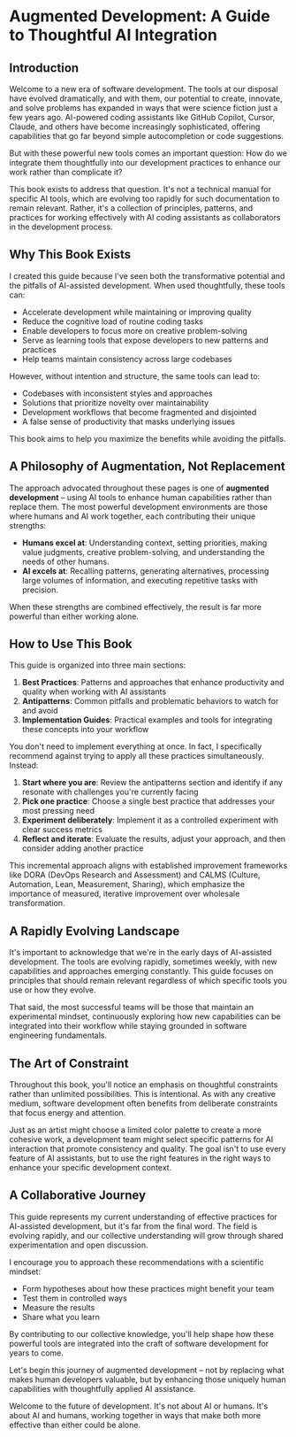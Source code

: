 # Augmented Development: A Guide to Thoughtful AI Integration

## Introduction

Welcome to a new era of software development. The tools at our disposal have evolved dramatically, and with them, our potential to create, innovate, and solve problems has expanded in ways that were science fiction just a few years ago. AI-powered coding assistants like GitHub Copilot, Cursor, Claude, and others have become increasingly sophisticated, offering capabilities that go far beyond simple autocompletion or code suggestions.

But with these powerful new tools comes an important question: How do we integrate them thoughtfully into our development practices to enhance our work rather than complicate it?

This book exists to address that question. It's not a technical manual for specific AI tools, which are evolving too rapidly for such documentation to remain relevant. Rather, it's a collection of principles, patterns, and practices for working effectively with AI coding assistants as collaborators in the development process.

## Why This Book Exists

I created this guide because I've seen both the transformative potential and the pitfalls of AI-assisted development. When used thoughtfully, these tools can:

- Accelerate development while maintaining or improving quality
- Reduce the cognitive load of routine coding tasks
- Enable developers to focus more on creative problem-solving
- Serve as learning tools that expose developers to new patterns and practices
- Help teams maintain consistency across large codebases

However, without intention and structure, the same tools can lead to:

- Codebases with inconsistent styles and approaches
- Solutions that prioritize novelty over maintainability
- Development workflows that become fragmented and disjointed
- A false sense of productivity that masks underlying issues

This book aims to help you maximize the benefits while avoiding the pitfalls.

## A Philosophy of Augmentation, Not Replacement

The approach advocated throughout these pages is one of **augmented development** – using AI tools to enhance human capabilities rather than replace them. The most powerful development environments are those where humans and AI work together, each contributing their unique strengths:

- **Humans excel at**: Understanding context, setting priorities, making value judgments, creative problem-solving, and understanding the needs of other humans.
- **AI excels at**: Recalling patterns, generating alternatives, processing large volumes of information, and executing repetitive tasks with precision.

When these strengths are combined effectively, the result is far more powerful than either working alone.

## How to Use This Book

This guide is organized into three main sections:

1. **Best Practices**: Patterns and approaches that enhance productivity and quality when working with AI assistants
2. **Antipatterns**: Common pitfalls and problematic behaviors to watch for and avoid
3. **Implementation Guides**: Practical examples and tools for integrating these concepts into your workflow

You don't need to implement everything at once. In fact, I specifically recommend against trying to apply all these practices simultaneously. Instead:

1. **Start where you are**: Review the antipatterns section and identify if any resonate with challenges you're currently facing
2. **Pick one practice**: Choose a single best practice that addresses your most pressing need
3. **Experiment deliberately**: Implement it as a controlled experiment with clear success metrics
4. **Reflect and iterate**: Evaluate the results, adjust your approach, and then consider adding another practice

This incremental approach aligns with established improvement frameworks like DORA (DevOps Research and Assessment) and CALMS (Culture, Automation, Lean, Measurement, Sharing), which emphasize the importance of measured, iterative improvement over wholesale transformation.

## A Rapidly Evolving Landscape

It's important to acknowledge that we're in the early days of AI-assisted development. The tools are evolving rapidly, sometimes weekly, with new capabilities and approaches emerging constantly. This guide focuses on principles that should remain relevant regardless of which specific tools you use or how they evolve.

That said, the most successful teams will be those that maintain an experimental mindset, continuously exploring how new capabilities can be integrated into their workflow while staying grounded in software engineering fundamentals.

## The Art of Constraint

Throughout this book, you'll notice an emphasis on thoughtful constraints rather than unlimited possibilities. This is intentional. As with any creative medium, software development often benefits from deliberate constraints that focus energy and attention.

Just as an artist might choose a limited color palette to create a more cohesive work, a development team might select specific patterns for AI interaction that promote consistency and quality. The goal isn't to use every feature of AI assistants, but to use the right features in the right ways to enhance your specific development context.

## A Collaborative Journey

This guide represents my current understanding of effective practices for AI-assisted development, but it's far from the final word. The field is evolving rapidly, and our collective understanding will grow through shared experimentation and open discussion.

I encourage you to approach these recommendations with a scientific mindset:
- Form hypotheses about how these practices might benefit your team
- Test them in controlled ways
- Measure the results
- Share what you learn

By contributing to our collective knowledge, you'll help shape how these powerful tools are integrated into the craft of software development for years to come.

Let's begin this journey of augmented development – not by replacing what makes human developers valuable, but by enhancing those uniquely human capabilities with thoughtfully applied AI assistance.

Welcome to the future of development. It's not about AI or humans. It's about AI and humans, working together in ways that make both more effective than either could be alone.

